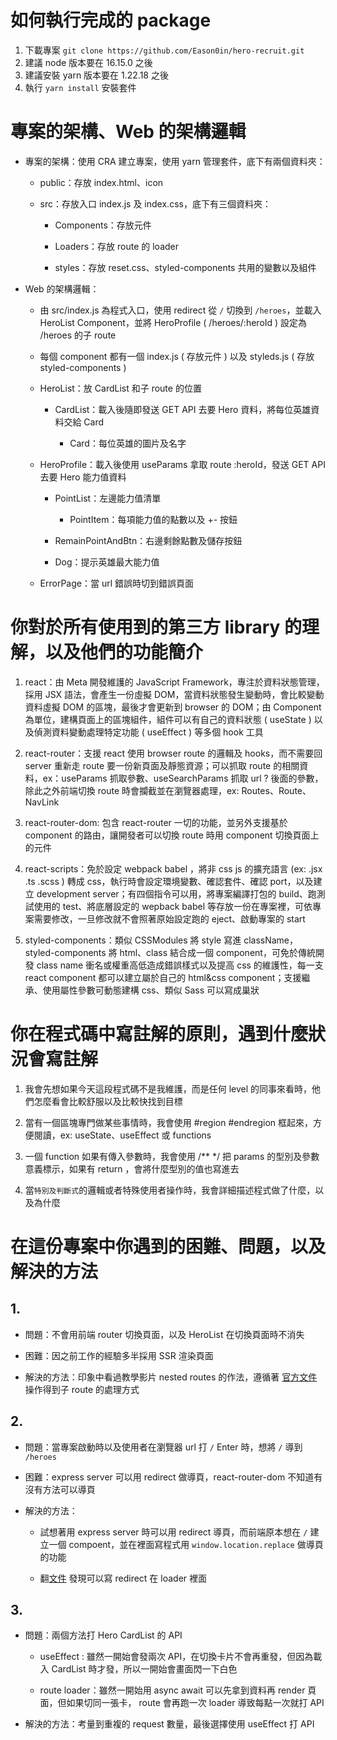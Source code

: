 # 如何執行完成的 package

1. 下載專案 `git clone https://github.com/Eason0in/hero-recruit.git`
2. 建議 node 版本要在 16.15.0 之後
3. 建議安裝 yarn 版本要在 1.22.18 之後
4. 執行 `yarn install` 安裝套件

# 專案的架構、Web 的架構邏輯

- 專案的架構：使用 CRA 建立專案，使用 yarn 管理套件，底下有兩個資料夾：

  - public：存放 index.html、icon

  - src：存放入口 index.js 及 index.css，底下有三個資料夾：

    - Components：存放元件

    - Loaders：存放 route 的 loader

    - styles：存放 reset.css、styled-components 共用的變數以及組件

- Web 的架構邏輯：

  - 由 src/index.js 為程式入口，使用 redirect 從 `/` 切換到 `/heroes`，並載入 HeroList Component，並將 HeroProfile ( /heroes/:heroId ) 設定為 /heroes 的子 route

  - 每個 component 都有一個 index.js ( 存放元件 ) 以及 styleds.js ( 存放 styled-components )

  - HeroList：放 CardList 和子 route 的位置

    - CardList：載入後隨即發送 GET API 去要 Hero 資料，將每位英雄資料交給 Card

      - Card：每位英雄的圖片及名字

  - HeroProfile：載入後使用 useParams 拿取 route :heroId，發送 GET API 去要 Hero 能力值資料

    - PointList：左邊能力值清單

      - PointItem：每項能力值的點數以及 +- 按鈕

    - RemainPointAndBtn：右邊剩餘點數及儲存按鈕

    - Dog：提示英雄最大能力值

  - ErrorPage：當 url 錯誤時切到錯誤頁面

# 你對於所有使用到的第三方 library 的理解，以及他們的功能簡介

1. react：由 Meta 開發維護的 JavaScript Framework，專注於資料狀態管理，採用 JSX 語法，會產生一份虛擬 DOM，當資料狀態發生變動時，會比較變動資料虛擬 DOM 的區塊，最後才會更新到 browser 的 DOM；由 Component 為單位，建構頁面上的區塊組件，組件可以有自己的資料狀態 ( useState ) 以及偵測資料變動處理特定功能 ( useEffect ) 等多個 hook 工具

2. react-router：支援 react 使用 browser route 的邏輯及 hooks，而不需要回 server 重新走 route 要一份新頁面及靜態資源；可以抓取 route 的相關資料，ex：useParams 抓取參數、useSearchParams 抓取 url ? 後面的參數，除此之外前端切換 route 時會攔截並在瀏覽器處理，ex: Routes、Route、NavLink

3. react-router-dom: 包含 react-router 一切的功能，並另外支援基於 component 的路由，讓開發者可以切換 route 時用 component 切換頁面上的元件

4. react-scripts：免於設定 webpack babel ，將非 css js 的擴充語言 (ex: .jsx .ts .scss ) 轉成 css，執行時會設定環境變數、確認套件、確認 port，以及建立 development server；有四個指令可以用，將專案編譯打包的 build、跑測試使用的 test、將底層設定的 wepback babel 等存放一份在專案裡，可依專案需要修改，一旦修改就不會照著原始設定跑的 eject、啟動專案的 start

5. styled-components：類似 CSSModules 將 style 寫進 className，styled-components 將 html、class 結合成一個 component，可免於傳統開發 class name 衝名或權重高低造成錯誤樣式以及提高 css 的維護性，每一支 react component 都可以建立屬於自己的 html&css component；支援繼承、使用屬性參數可動態建構 css、類似 Sass 可以寫成巢狀

# 你在程式碼中寫註解的原則，遇到什麼狀況會寫註解

1. 我會先想如果今天這段程式碼不是我維護，而是任何 level 的同事來看時，他們怎麼看會比較舒服以及比較快找到目標

2. 當有一個區塊專門做某些事情時，我會使用 #region #endregion 框起來，方便閱讀，ex: useState、useEffect 或 functions

3. 一個 function 如果有傳入參數時，我會使用 /\*\* \*/ 把 params 的型別及參數意義標示，如果有 return ，會將什麼型別的值也寫進去

4. 當`特別及判斷式`的邏輯或者特殊使用者操作時，我會詳細描述程式做了什麼，以及為什麼

# 在這份專案中你遇到的困難、問題，以及解決的方法

## 1.

- 問題：不會用前端 router 切換頁面，以及 HeroList 在切換頁面時不消失

- 困難：因之前工作的經驗多半採用 SSR 渲染頁面

- 解決的方法：印象中看過教學影片 nested routes 的作法，遵循著 [官方文件](https://reactrouter.com/en/main/start/tutorial#nested-routes) 操作得到子 route 的處理方式

## 2.

- 問題：當專案啟動時以及使用者在瀏覽器 url 打 `/` Enter 時，想將 `/` 導到 `/heroes`

- 困難：express server 可以用 redirect 做導頁，react-router-dom 不知道有沒有方法可以導頁

- 解決的方法：

  - 試想著用 express server 時可以用 redirect 導頁，而前端原本想在 `/` 建立一個 compoent，並在裡面寫程式用 `window.location.replace` 做導頁的功能

  - 翻[文件](https://reactrouter.com/en/main/fetch/redirect) 發現可以寫 redirect 在 loader 裡面

## 3.

- 問題：兩個方法打 Hero CardList 的 API

  - useEffect : 雖然一開始會發兩次 API，在切換卡片不會再重發，但因為載入 CardList 時才發，所以一開始會畫面閃一下白色

  - route loader：雖然一開始用 async await 可以先拿到資料再 render 頁面，但如果切同一張卡， route 會再跑一次 loader 導致每點一次就打 API

- 解決的方法：考量到重複的 request 數量，最後選擇使用 useEffect 打 API
